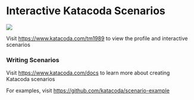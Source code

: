 # Interactive Katacoda Scenarios

[![](http://shields.katacoda.com/katacoda/tm1989/count.svg)](https://www.katacoda.com/tm1989 "Get your profile on Katacoda.com")

Visit https://www.katacoda.com/tm1989 to view the profile and interactive scenarios

### Writing Scenarios
Visit https://www.katacoda.com/docs to learn more about creating Katacoda scenarios

For examples, visit https://github.com/katacoda/scenario-example
